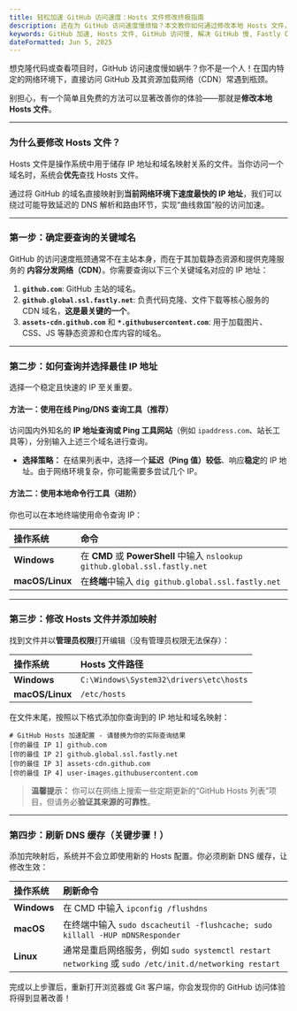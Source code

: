 ```yaml
---
title: 轻松加速 GitHub 访问速度：Hosts 文件修改终极指南
description: 还在为 GitHub 访问速度慢烦恼？本文教你如何通过修改本地 Hosts 文件，查询并获取 GitHub、Fastly CDN 的最佳 IP 地址，彻底解决访问延迟和图片加载缓慢的问题。。
keywords: GitHub 加速, Hosts 文件, GitHub 访问慢, 解决 GitHub 慢, Fastly CDN IP, Hosts 配置, DNS 缓存刷新, github.global.ssl.fastly.net, 提高 GitHub 速度
dateFormatted: Jun 5, 2025
---
```


想克隆代码或查看项目时，GitHub 访问速度慢如蜗牛？你不是一个人！在国内特定的网络环境下，直接访问 GitHub 及其资源加载网络（CDN）常遇到瓶颈。

别担心，有一个简单且免费的方法可以显著改善你的体验——那就是**修改本地 Hosts 文件**。

-----

### **为什么要修改 Hosts 文件？**

Hosts 文件是操作系统中用于储存 IP 地址和域名映射关系的文件。当你访问一个域名时，系统会**优先**查找 Hosts 文件。

通过将 GitHub 的域名直接映射到**当前网络环境下速度最快的 IP 地址**，我们可以绕过可能导致延迟的 DNS 解析和路由环节，实现“曲线救国”般的访问加速。

-----

### **第一步：确定要查询的关键域名**

GitHub 的访问速度瓶颈通常不在主站本身，而在于其加载静态资源和提供克隆服务的 **内容分发网络（CDN）**。你需要查询以下三个关键域名对应的 IP 地址：

1.  **`github.com`**: GitHub 主站的域名。
2.  **`github.global.ssl.fastly.net`**: 负责代码克隆、文件下载等核心服务的 CDN 域名，**这是最关键的一个**。
3.  **`assets-cdn.github.com`** 和 **`*.githubusercontent.com`**: 用于加载图片、CSS、JS 等静态资源和仓库内容的域名。

-----

### **第二步：如何查询并选择最佳 IP 地址**

选择一个稳定且快速的 IP 至关重要。

#### **方法一：使用在线 Ping/DNS 查询工具（推荐）**

访问国内外知名的 **IP 地址查询或 Ping 工具网站**（例如 `ipaddress.com`、站长工具等），分别输入上述三个域名进行查询。

  * **选择策略：** 在结果列表中，选择一个**延迟（Ping 值）较低**、响应**稳定**的 IP 地址。由于网络环境复杂，你可能需要多尝试几个 IP。

#### **方法二：使用本地命令行工具（进阶）**

你也可以在本地终端使用命令查询 IP：

| 操作系统 | 命令 |
| :--- | :--- |
| **Windows** | 在 **CMD** 或 **PowerShell** 中输入 `nslookup github.global.ssl.fastly.net` |
| **macOS/Linux** | 在**终端**中输入 `dig github.global.ssl.fastly.net` |

-----

### **第三步：修改 Hosts 文件并添加映射**

找到文件并以**管理员权限**打开编辑（没有管理员权限无法保存）：

| 操作系统 | Hosts 文件路径 |
| :--- | :--- |
| **Windows** | `C:\Windows\System32\drivers\etc\hosts` |
| **macOS/Linux** | `/etc/hosts` |

在文件末尾，按照以下格式添加你查询到的 IP 地址和域名映射：

```text
# GitHub Hosts 加速配置 - 请替换为你的实际查询结果
[你的最佳 IP 1] github.com
[你的最佳 IP 2] github.global.ssl.fastly.net
[你的最佳 IP 3] assets-cdn.github.com
[你的最佳 IP 4] user-images.githubusercontent.com
```

> **温馨提示：** 你可以在网络上搜索一些定期更新的“GitHub Hosts 列表”项目，但请务必**验证其来源的可靠性**。

-----

### **第四步：刷新 DNS 缓存（关键步骤！）**

添加完映射后，系统并不会立即使用新的 Hosts 配置。你必须刷新 DNS 缓存，让修改生效：

| 操作系统 | 刷新命令 |
| :--- | :--- |
| **Windows** | 在 CMD 中输入 `ipconfig /flushdns` |
| **macOS** | 在终端中输入 ``sudo dscacheutil -flushcache; sudo killall -HUP mDNSResponder`` |
| **Linux** | 通常是重启网络服务，例如 `sudo systemctl restart networking` 或 `sudo /etc/init.d/networking restart` |

完成以上步骤后，重新打开浏览器或 Git 客户端，你会发现你的 GitHub 访问体验将得到显著改善！